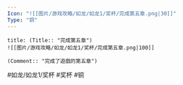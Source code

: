 ```yaml
---
Icon: "![[图片/游戏攻略/如龙/如龙1/奖杯/完成第五章.png|30]]"
Type: "铜"
---
```

```ad-common-bronze-trophy
title: (Title:: "完成第五章")
![[图片/游戏攻略/如龙/如龙1/奖杯/完成第五章.png|100]]

(Comment:: "完成了遊戲的第五章")
```

#如龙/如龙1/奖杯 #奖杯 #铜
